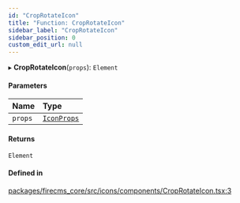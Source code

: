 ```yaml
---
id: "CropRotateIcon"
title: "Function: CropRotateIcon"
sidebar_label: "CropRotateIcon"
sidebar_position: 0
custom_edit_url: null
---
```


▸ **CropRotateIcon**(`props`): `Element`

#### Parameters

| Name | Type |
| :------ | :------ |
| `props` | [`IconProps`](../types/IconProps.md) |

#### Returns

`Element`

#### Defined in

[packages/firecms_core/src/icons/components/CropRotateIcon.tsx:3](https://github.com/FireCMSco/firecms/blob/d45f3739/packages/firecms_core/src/icons/components/CropRotateIcon.tsx#L3)
